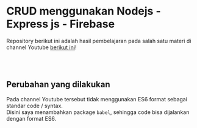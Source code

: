 
# CRUD menggunakan Nodejs - Express js - Firebase

Repository berikut ini adalah hasil pembelajaran pada salah satu materi di channel Youtube
[berikut ini](https://www.youtube.com/watch?v=Ld4OGwpQ2Yk)!

<br><br>
## Perubahan yang dilakukan
Pada channel Youtube tersebut tidak menggunakan ES6 format sebagai standar code / syntax.<br>
Disini saya menambahkan package `babel`, sehingga code bisa dijalankan dengan format ES6.


